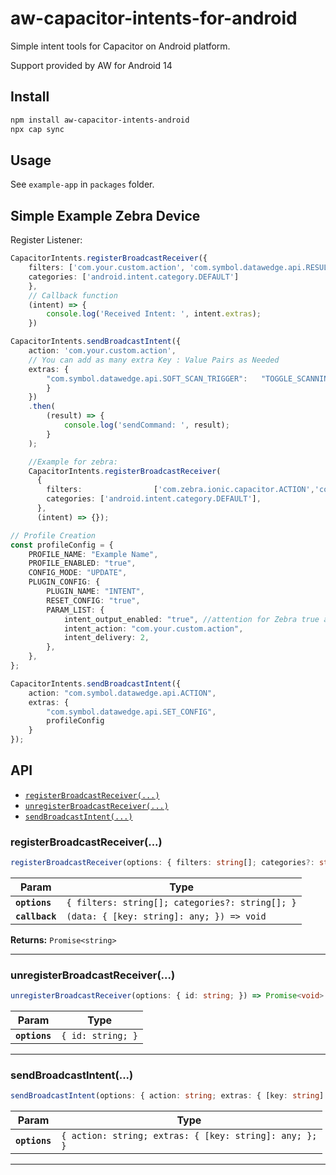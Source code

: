 # aw-capacitor-intents-for-android 

Simple intent tools for Capacitor on Android platform.

Support provided by AW for Android 14

## Install

```bash
npm install aw-capacitor-intents-android
npx cap sync
```

## Usage

See `example-app` in `packages` folder.

## Simple Example Zebra Device
Register Listener:
```Typescript
CapacitorIntents.registerBroadcastReceiver({
    filters: ['com.your.custom.action', 'com.symbol.datawedge.api.RESULT_ACTION'],
    categories: ['android.intent.category.DEFAULT']
    },
    // Callback function
    (intent) => {
        console.log('Received Intent: ', intent.extras);
    })

CapacitorIntents.sendBroadcastIntent({ 
    action: 'com.your.custom.action', 
    // You can add as many extra Key : Value Pairs as Needed
    extras: {
        "com.symbol.datawedge.api.SOFT_SCAN_TRIGGER":   "TOGGLE_SCANNING"
        }
    })
    .then(
        (result) => {
            console.log('sendCommand: ', result);
        }
    );

    //Example for zebra:
    CapacitorIntents.registerBroadcastReceiver(
      {
        filters:                ['com.zebra.ionic.capacitor.ACTION','com.symbol.datawedge.api.RESULT_ACTION'],
        categories: ['android.intent.category.DEFAULT'],
      },
      (intent) => {});

// Profile Creation 
const profileConfig = {
    PROFILE_NAME: "Example Name",
    PROFILE_ENABLED: "true",
    CONFIG_MODE: "UPDATE",
    PLUGIN_CONFIG: {
        PLUGIN_NAME: "INTENT",
        RESET_CONFIG: "true",
        PARAM_LIST: {
            intent_output_enabled: "true", //attention for Zebra true and false are string type
            intent_action: "com.your.custom.action",
            intent_delivery: 2,
        },
    },
};

CapacitorIntents.sendBroadcastIntent({ 
    action: "com.symbol.datawedge.api.ACTION",
    extras: {
        "com.symbol.datawedge.api.SET_CONFIG", 
        profileConfig
    }
});

```

## API

<docgen-index>

* [`registerBroadcastReceiver(...)`](#registerbroadcastreceiver)
* [`unregisterBroadcastReceiver(...)`](#unregisterbroadcastreceiver)
* [`sendBroadcastIntent(...)`](#sendbroadcastintent)

</docgen-index>

<docgen-api>
<!--Update the source file JSDoc comments and rerun docgen to update the docs below-->

### registerBroadcastReceiver(...)

```typescript
registerBroadcastReceiver(options: { filters: string[]; categories?: string[]; }, callback: (data: { [key: string]: any; }) => void) => Promise<string>
```

| Param          | Type                                                       |
| -------------- | ---------------------------------------------------------- |
| **`options`**  | <code>{ filters: string[]; categories?: string[]; }</code> |
| **`callback`** | <code>(data: { [key: string]: any; }) =&gt; void</code>    |

**Returns:** <code>Promise&lt;string&gt;</code>

--------------------


### unregisterBroadcastReceiver(...)

```typescript
unregisterBroadcastReceiver(options: { id: string; }) => Promise<void>
```

| Param         | Type                         |
| ------------- | ---------------------------- |
| **`options`** | <code>{ id: string; }</code> |

--------------------


### sendBroadcastIntent(...)

```typescript
sendBroadcastIntent(options: { action: string; extras: { [key: string]: any; }; }) => Promise<void>
```

| Param         | Type                                                              |
| ------------- | ----------------------------------------------------------------- |
| **`options`** | <code>{ action: string; extras: { [key: string]: any; }; }</code> |

--------------------

</docgen-api>

